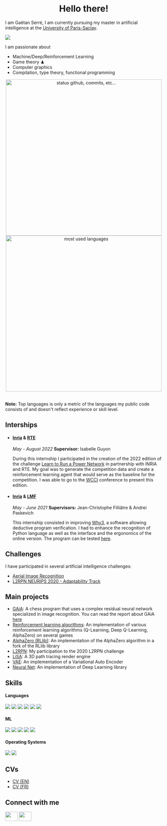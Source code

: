 <h1 align="center">Hello there!</h1>

I am Gaëtan Serré, I am currently pursuing my master in artificial intelligence at the [University of Paris-Saclay](https://www.universite-paris-saclay.fr/).

<p align="left"> <img src="https://komarev.com/ghpvc/?username=gaetanserre&color=blueviolet" /> </p>

I am passionate about
- Machine/Deep/Reinforcement Learning
- Game theory ♟
- Computer graphics
- Compilation, type theory, functional programming

<p align="center">
    <img alt="status github, commits, etc..." width="500px" src="https://github-readme-stats.vercel.app/api?username=gaetanserre&count_private=true&show_icons=true&custom_title=Github&theme=material-palenight&layout=compact&border_radius=8"
    /> <br>
    <img alt="most used languages" width="500px" src="https://github-readme-stats.vercel.app/api/top-langs/?username=gaetanserre&count_private=true&theme=material-palenight&border_radius=8&hide=TeX,HTML,javascript,jupyter%20notebook&exclude_repo=LiSA,Chess-viewer,AES-electron,Chronix2Grid"/>
</p>

</br>
<b>Note:</b> Top languages is only a metric of the languages my public code consists of and doesn't reflect experience or skill level.

## Interships
+ #### <a  target="_blank" href="https://www.inria.fr/">Inria</a> \& <a  target="_blank" href="https://www.rte-france.com/">RTE</a>
  *May - August 2022* 
  **Supervisor:** Isabelle Guyon

  During this internship I participated in the creation of the 2022 edition of the challenge
<a  target="_blank" href="https://l2rpn.chalearn.org/">Learn to Run a Power Network</a>
in partnership with INRIA and RTE.
My goal was to generate the competition data and create a reinforcement learning agent
that would serve as the baseline for the competition. I was able to go to the
<a  target="_blank" href="https://wcci2022.org/">WCCI</a>
conference to present this edition.
  
+ #### <a  target="_blank" href="https://www.inria.fr/">Inria</a> \& <a  target="_blank" href="https://lmf.cnrs.fr/">LMF</a>
  *May - June 2021* 
  **Supervisors:** Jean-Christophe Filliâtre & Andrei Paskevich
  
  This internship consisted in improving <a  target="_blank" href="http://why3.lri.fr/">Why3</a>, a software allowing deductive program verification. I had to enhance the recognition of Python language as well as the interface and the ergonomics of the online version. The program can be tested <a target="_blank" href="http://why3.lri.fr/try/">here</a>.

## Challenges
I have participated in several artificial intelligence challenges:
+ <a target="_blank" href="https://codalab.lisn.upsaclay.fr/competitions/573">Aerial Image Recognition</a>
+ <a target="_blank" href="https://competitions.codalab.org/competitions/25427">L2RPN NEURIPS 2020 - Adaptability Track</a>

## Main projects
- [GAiA](https://github.com/gaetanserre/GAiA): A chess program that uses a complex residual neural network specialized in image recognition. You can read the report about GAiA [here](https://raw.githubusercontent.com/gaetanserre/GAiA/master/report/Performing%20Regression%20on%20Complex%20Data.pdf)
- [Reinforcement learning algorithms](https://github.com/gaetanserre/Reinforcement-learning-algorithms): An implementation of various reinforcement learning algorithms (Q-Learning, Deep Q-Learning, AlphaZero) on several games
- [AlphaZero (RLlib)](https://github.com/gaetanserre/ray): An implementation of the AlphaZero algorithm in a fork of the RLlib library
- [L2RPN](https://github.com/gaetanserre/L2RPN): My participation to the 2020 L2RPN challenge
- [LiSA](https://github.com/gaetanserre/LiSA): A 3D path tracing render engine
- [VAE](https://github.com/gaetanserre/Variational-Auto-Encoder): An implementation of a Variational Auto Encoder
- [Neural Net](https://github.com/gaetanserre/NeuralNet): An implementation of Deep Learning library

## Skills 

<h4> Languages </h4>
<span> 
  <img src="https://img.shields.io/badge/Python-3a76a7?style=for-the-badge&logo=python&logoColor=white">
  <img src="https://img.shields.io/badge/C%2B%2B-00599C?style=for-the-badge&logo=c%2B%2B&logoColor=white">
  <img src="https://img.shields.io/badge/OCaml-f08603?style=for-the-badge&logo=ocaml&logoColor=white">
  <img src="https://img.shields.io/badge/Java-cf0000?style=for-the-badge&logo=java&logoColor=white">
  <img src="https://img.shields.io/badge/CUDA-74b71b?style=for-the-badge&logo=nvidia&logoColor=white">
  <img src="https://img.shields.io/badge/LaTeX-008181?style=for-the-badge&logo=latex&logoColor=white">
</span>

<h4> ML </h4>
<span>
<img src="https://img.shields.io/badge/Numpy-4b73c9?style=for-the-badge&logo=numpy&logoColor=white">
<img src="https://img.shields.io/badge/Tensorflow-ff9000?style=for-the-badge&logo=tensorflow&logoColor=white">
<img src="https://img.shields.io/badge/PyTorch-ee4c2c?style=for-the-badge&logo=pytorch&logoColor=white">
<img src="https://img.shields.io/badge/sklearn-3499cd?style=for-the-badge&logo=scikitlearn&logoColor=white">
<img src="https://img.shields.io/badge/ONNX-b2b2b2?style=for-the-badge&logo=onnx&logoColor=white">
</span>

<h4> Operating Systems </h4>
<span>
  <img src="https://img.shields.io/badge/Ubuntu-E95420?style=for-the-badge&logo=ubuntu&logoColor=white">
  <img src="https://img.shields.io/badge/macOs-666666?style=for-the-badge&logo=apple&logoColor=white">
</span>

## CVs
- [CV (EN)](https://gaetanserre.github.io/assets/CV/EN/CV.pdf)
- [CV (FR)](https://gaetanserre.github.io/assets/CV/FR/CV.pdf)

## Connect with me
<a href="https://www.linkedin.com/in/ga%C3%ABtan-serr%C3%A9-165974205/" target="blank"><img align="center" src="https://raw.githubusercontent.com/rahuldkjain/github-profile-readme-generator/master/src/images/icons/Social/linked-in-alt.svg" height="30" width="40" /></a>
<a href="https://github.com/gaetanserre"
target="blank"><img align="center" src="https://raw.githubusercontent.com/rahuldkjain/github-profile-readme-generator/master/src/images/icons/Social/github.svg" height="30" width="40" /></a>
